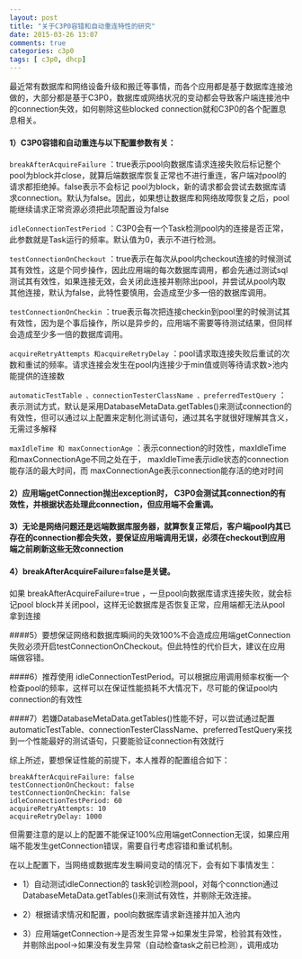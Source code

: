 ```yaml
---
layout: post
title: "关于C3P0容错和自动重连特性的研究"
date: 2015-03-26 13:07
comments: true
categories: c3p0
tags: [ c3p0, dhcp]
---
```


最近常有数据库和网络设备升级和搬迁等事情，而各个应用都是基于数据库连接池做的，大部分都是基于C3P0，数据库或网络状况的变动都会导致客户端连接池中的connection失效，如何剔除这些blocked connection就和C3P0的各个配置息息相关。

#### 1）C3P0容错和自动重连与以下配置参数有关：

`breakAfterAcquireFailure` ：true表示pool向数据库请求连接失败后标记整个pool为block并close，就算后端数据库恢复正常也不进行重连，客户端对pool的请求都拒绝掉。false表示不会标记 pool为block，新的请求都会尝试去数据库请求connection。默认为false。因此，如果想让数据库和网络故障恢复之后，pool能继续请求正常资源必须把此项配置设为false
<!--more-->
`idleConnectionTestPeriod` ：C3P0会有一个Task检测pool内的连接是否正常，此参数就是Task运行的频率。默认值为0，表示不进行检测。

`testConnectionOnCheckout` ：true表示在每次从pool内checkout连接的时候测试其有效性，这是个同步操作，因此应用端的每次数据库调用，都会先通过测试sql测试其有效性，如果连接无效，会关闭此连接并剔除出pool，并尝试从pool内取其他连接，默认为false，此特性要慎用，会造成至少多一倍的数据库调用。

`testConnectionOnCheckin` ：true表示每次把连接checkin到pool里的时候测试其有效性，因为是个事后操作，所以是异步的，应用端不需要等待测试结果，但同样会造成至少多一倍的数据库调用。

`acquireRetryAttempts 和acquireRetryDelay` ：pool请求取连接失败后重试的次数和重试的频率。请求连接会发生在pool内连接少于min值或则等待请求数>池内能提供的连接数

`automaticTestTable 、connectionTesterClassName 、preferredTestQuery` ：表示测试方式，默认是采用DatabaseMetaData.getTables()来测试connection的有效性，但可以通过以上配置来定制化测试语句，通过其名字就很好理解其含义，无需过多解释

`maxIdleTime 和 maxConnectionAge` ：表示connection的时效性，maxIdleTime和maxConnectionAge不同之处在于， maxIdleTime表示idle状态的connection能存活的最大时间，而 maxConnectionAge表示connection能存活的绝对时间

#### 2）应用端getConnection抛出exception时， C3P0会测试其connection的有效性，并根据状态处理此connection，但应用端不会重调。

#### 3）无论是网络问题还是远端数据库服务器，就算恢复正常后，客户端pool内其已存在的connection都会失效，要保证应用端调用无误，必须在checkout到应用端之前刷新这些无效connection

#### 4）breakAfterAcquireFailure=false是关键。
如果 breakAfterAcquireFailure=true ，一旦pool向数据库请求连接失败，就会标记pool block并关闭pool，这样无论数据库是否恢复正常，应用端都无法从pool拿到连接

####5）要想保证网络和数据库瞬间的失效100%不会造成应用端getConnection失败必须开启testConnectionOnCheckout。但此特性的代价巨大，建议在应用端做容错。

####6）推荐使用 idleConnectionTestPeriod。可以根据应用调用频率权衡一个检查pool的频率，这样可以在保证性能损耗不大情况下，尽可能的保证pool内connection的有效性

####7）若嫌DatabaseMetaData.getTables()性能不好，可以尝试通过配置automaticTestTable、connectionTesterClassName、preferredTestQuery来找到一个性能最好的测试语句，只要能验证connection有效就行

综上所述，要想保证性能的前提下，本人推荐的配置组合如下：


    breakAfterAcquireFailure: false
    testConnectionOnCheckout: false
    testConnectionOnCheckin: false
    idleConnectionTestPeriod: 60
    acquireRetryAttempts: 10
    acquireRetryDelay: 1000


但需要注意的是以上的配置不能保证100%应用端getConnection无误，如果应用端不能发生getConnection错误，需要自行考虑容错和重试机制。

在以上配置下，当网络或数据库发生瞬间变动的情况下，会有如下事情发生：

- 1）自动测试idleConnection的 task轮训检测pool，对每个connction通过DatabaseMetaData.getTables()来测试有效性，并剔除无效连接。

- 2）根据请求情况和配置，pool向数据库请求新连接并加入池内

- 3）应用端getConnection->是否发生异常->如果发生异常，检验其有效性，并剔除出pool->如果没有发生异常（自动检查task之前已检测），调用成功
